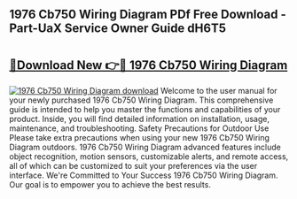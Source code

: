 ## 1976 Cb750 Wiring Diagram PDf Free Download - Part-UaX Service Owner Guide dH6T5

# <h2><a href="http://dfun5g.blite.top/?on=1976+Cb750+Wiring+Diagram">🔗Download New 👉🔴 1976 Cb750 Wiring Diagram</a></h2>

[![1976 Cb750 Wiring Diagram download](https://i.imgur.com/lujVjoI.png)](http://dfun5g.blite.top/?on=1976+Cb750+Wiring+Diagram)
Welcome to the user manual for your newly purchased 1976 Cb750 Wiring Diagram. This comprehensive guide is intended to help you master the functions and capabilities of your product. Inside, you will find detailed information on installation, usage, maintenance, and troubleshooting. Safety Precautions for Outdoor Use Please take extra precautions when using your new 1976 Cb750 Wiring Diagram outdoors. 1976 Cb750 Wiring Diagram advanced features include object recognition, motion sensors, customizable alerts, and remote access, all of which can be customized to suit your preferences via the user interface. We're Committed to Your Success 1976 Cb750 Wiring Diagram. Our goal is to empower you to achieve the best results.
